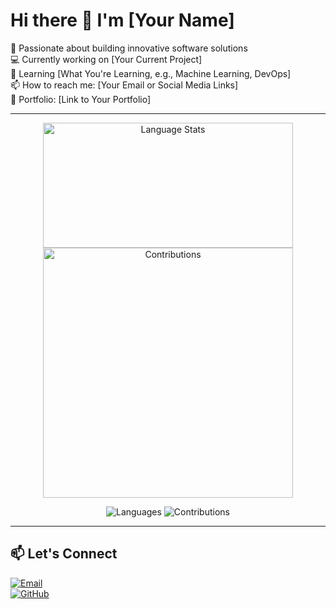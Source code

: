 # Hi there 👋 I'm [Your Name]

🚀 Passionate about building innovative software solutions  
💻 Currently working on [Your Current Project]  
🌱 Learning [What You're Learning, e.g., Machine Learning, DevOps]  
📫 How to reach me: [Your Email or Social Media Links]  
🔗 Portfolio: [Link to Your Portfolio]

---

<p align="center">
  <img src="https://github-readme-stats.vercel.app/api/top-langs/?username=ljh6137&layout=compact&theme=default" alt="Language Stats" style="width: 400px; height: 200px;" />
  <img src="https://github-readme-activity-graph.vercel.app/graph?username=ljh6137&theme=default&hide_border=true&area=true" alt="Contributions" style="width: 400px; height: px;" />
</p>

<p align="center">
  <img src="https://img.shields.io/badge/Languages-Python%20%7C%20JavaScript%20%7C%20Java-blue" alt="Languages" />
  <img src="https://img.shields.io/badge/Contributions-100%2B-green" alt="Contributions" />
</p>

---

## 📫 Let's Connect 
[![Email](https://img.shields.io/badge/Email-D14836?style=for-the-badge&logo=gmail&logoColor=white)](mailto:ljh44126@example.com)  
[![GitHub](https://img.shields.io/badge/GitHub-181717?style=for-the-badge&logo=github&logoColor=white)](https://github.com/ljh6137)


